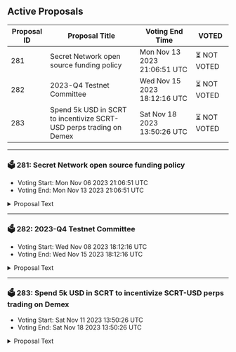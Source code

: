 ## Active Proposals

| Proposal ID | Proposal Title | Voting End Time | VOTED |
|-------------|----------------|-----------------|-------|
| 281 | Secret Network open source funding policy | Mon Nov 13 2023 21:06:51 UTC | ⏳ NOT VOTED |
| 282 | 2023-Q4 Testnet Committee | Wed Nov 15 2023 18:12:16 UTC | ⏳ NOT VOTED |
| 283 | Spend 5k USD in SCRT to incentivize SCRT-USD perps trading on Demex | Sat Nov 18 2023 13:50:26 UTC | ⏳ NOT VOTED |

---

### 🗳 281: Secret Network open source funding policy
- Voting Start: Mon Nov 06 2023 21:06:51 UTC
- Voting End: Mon Nov 13 2023 21:06:51 UTC

<details>
<summary>Proposal Text</summary>
 
In alignment with Cosmos Hub Proposal #93, we are proposing an open-source funding policy for Secret Network. nn We propose the following rules pertaining to all funding decisions made by Secret Network funding bodies (such as the community pool, grants, etc.): nn - Projects receiving funding from Secret Network MUST open-source their smart contracts before the mainnet launch. n - Wallet projects, where users store their private keys and interact with the chain, MUST be open source to qualify for funding.nn These requirements are in place to safeguard users. If open-source compliance conditions are not met, all funding for the project should be immediately halted. Once the open-source requirements are fulfilled, the remaining funding will be provided as previously agreed upon.nn Additionally, these rules shall apply:nn - The community pool can only fund open-source projects.n - Future grants can only fund projects where every component is open source.n - Projects need to be at least usable under the MIT or Apache 2.0 License. n - For grant applications it should be explicitly stated what is funded by Secret Network funding bodies nn Furthermore, we want to emphasize that all Secret Network funding should prioritize projects that are wholly open source.nn Places this has been discussed: nn 1. https://forum.scrt.network/t/secret-network-open-source-funding-policy/7123 n 2. https://forum.scrt.network/t/governance-meeting-notes-mega-thread/3946/130 n 3. https://t.me/SCRT_gov
</details>

---

### 🗳 282: 2023-Q4 Testnet Committee
- Voting Start: Wed Nov 08 2023 18:12:16 UTC
- Voting End: Wed Nov 15 2023 18:12:16 UTC

<details>
<summary>Proposal Text</summary>
 
This proposal is for on-chain funding of the Testnet committee through the period of November 16, 2023 to February 16, 2024.nThe purpose is to improve and expand the reach of Secret Network by fostering an optimised, fast and reliable space nto enable developers to easily test their contracts in a production-like environment.nTo read the full proposal details and discussion, see: https://forum.scrt.network/t/secret-network-testnet-committee-charter-q4-2023/7129nnTotal ask (3 months): 73021 SCRT @ $0.33, including 5% volatility buffer.
</details>

---

### 🗳 283: Spend 5k USD in SCRT to incentivize SCRT-USD perps trading on Demex
- Voting Start: Sat Nov 11 2023 13:50:26 UTC
- Voting End: Sat Nov 18 2023 13:50:26 UTC

<details>
<summary>Proposal Text</summary>
 
This proposal aims to bootstrap the first on-chain SCRT-PERP on Demex (dem.exchange), an all-in-one perp DEX in the Cosmos ecosystem. The proposal, put forth by the Switcheo Labs (switcheo.com) team, suggests co-hosting a trading competition with the Secret Network community to encourage traders to trade SCRT perpetual contracts, and provide liquidity to the SCRT perp pool. This is an on-chain community spend proposal. n n Forum post: https://forum.scrt.network/t/proposal-host-scrt-perp-trading-competition-on-demex/7131 n n Goal: n The main goal is to promote the awareness of SCRT-PERP to traders and liquidity providers, which will help to grow the SCRT community, we will propose a competition to reward traders and liquidity providers participating in SCRT-PERP. n n Distribution: n This proposal, if accepted, will spend $5,000 worth of SCRT tokens from the community pool, to the dev team address at `secret1fxxzd9w7qx27mat80gyj06n5jw8053v4chy283` on Secret Network in order to fund and incentivize the listing of $SCRT PERPS and a Secret Trading Competition on Demex. n n This sum will be used only for the purpose of payment of prizes to the winners of the competition. Winners will receive $USD (grouped stablecoin) on Demex within 60 days of the competition concluding. Any extra unused prize funds will be transferred back to the community pool fund. n n Total SCRT = `40,000USD / 0.355 (current price) README.md ccv.png ccvalidators_logo.png celestia_service_Governance.md chains chains.json chains.schema.json cosmoshub_service_Governance.md cryptocrew-validators-logo.png dydx_service_Governance.md juno_service_Governance.md osmosis_service_Governance.md relayers.json relayers.schema.json reports secretnetwork_service_Governance.md solva_logo.png update_governance_info.sh 1.05` = 14788 SCRT n Funding address = `secret1fxxzd9w7qx27mat80gyj06n5jw8053v4chy283`
</details>

